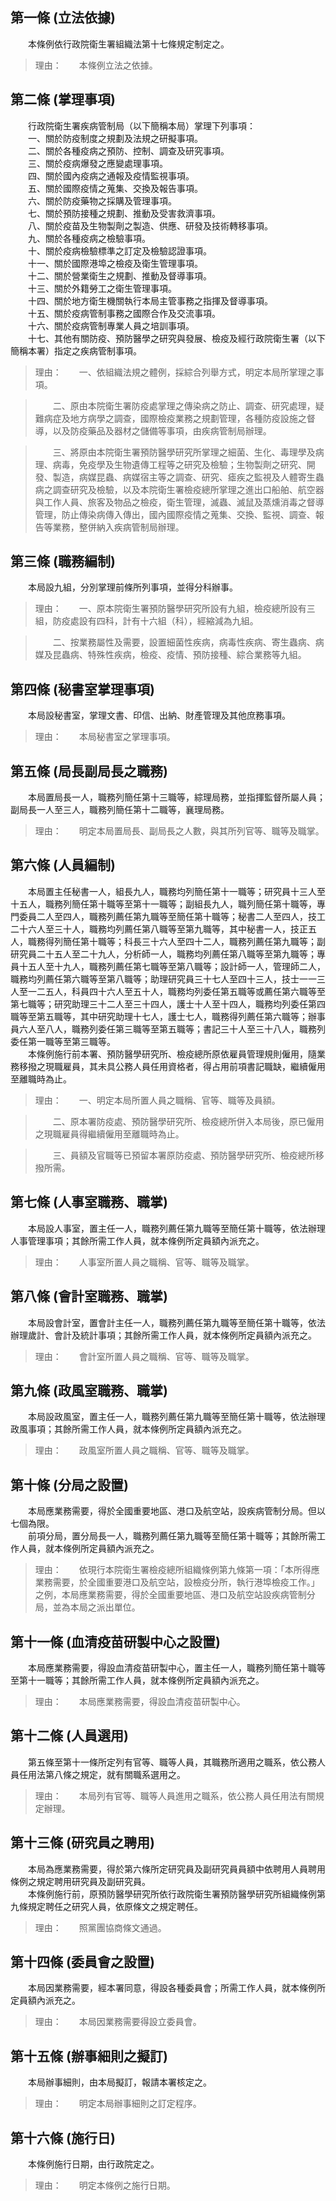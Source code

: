第一條 (立法依據)
-----------------
　　本條例依行政院衛生署組織法第十七條規定制定之。  
> 理由：　　本條例立法之依據。



第二條 (掌理事項)
-----------------
　　行政院衛生署疾病管制局（以下簡稱本局）掌理下列事項：  
　　一、關於防疫制度之規劃及法規之研擬事項。  
　　二、關於各種疫病之預防、控制、調查及研究事項。  
　　三、關於疫病爆發之應變處理事項。  
　　四、關於國內疫病之通報及疫情監視事項。  
　　五、關於國際疫情之蒐集、交換及報告事項。  
　　六、關於防疫藥物之採購及管理事項。  
　　七、關於預防接種之規劃、推動及受害救濟事項。  
　　八、關於疫苗及生物製劑之製造、供應、研發及技術轉移事項。  
　　九、關於各種疫病之檢驗事項。  
　　十、關於疫病檢驗標準之訂定及檢驗認證事項。  
　　十一、關於國際港埠之檢疫及衛生管理事項。  
　　十二、關於營業衛生之規劃、推動及督導事項。  
　　十三、關於外籍勞工之衛生管理事項。  
　　十四、關於地方衛生機關執行本局主管事務之指揮及督導事項。  
　　十五、關於疫病管制事務之國際合作及交流事項。  
　　十六、關於疫病管制專業人員之培訓事項。  
　　十七、其他有關防疫、預防醫學之研究與發展、檢疫及經行政院衛生署（以下簡稱本署）指定之疾病管制事項。  
> 理由：　　一、依組織法規之體例，採綜合列舉方式，明定本局所掌理之事項。

> 　　二、原由本院衛生署防疫處掌理之傳染病之防止、調查、研究處理，疑難病症及地方病學之調查，國際檢疫業務之規劃管理，各種防疫設施之督導，以及防疫藥品及器材之儲備等事項，由疾病管制局辦理。

> 　　三、將原由本院衛生署預防醫學研究所掌理之細菌、生化、毒理學及病理、病毒，免疫學及生物遺傳工程等之研究及檢驗；生物製劑之研究、開發、製造，病媒昆蟲、病媒宿主等之調查、研究、瘧疾之監視及人體寄生蟲病之調查研究及檢驗，以及本院衛生署檢疫總所掌理之進出口船舶、航空器與工作人員、旅客及物品之檢疫，衛生管理，滅蟲、滅鼠及蒸燻消毒之督導管理，防止傳染病傳入傳出，國內國際疫情之蒐集、交換、監視、調查、報告等業務，整併納入疾病管制局辦理。



第三條 (職務編制)
-----------------
　　本局設九組，分別掌理前條所列事項，並得分科辦事。  
> 理由：　　一、原本院衛生署預防醫學研究所設有九組，檢疫總所設有三組，防疫處設有四科，計有十六組（科），經縮減為九組。

> 　　二、按業務屬性及需要，設置細菌性疾病，病毒性疾病、寄生蟲病、病媒及昆蟲病、特殊性疾病，檢疫、疫情、預防接種、綜合業務等九組。



第四條 (秘書室掌理事項)
-----------------------
　　本局設秘書室，掌理文書、印信、出納、財產管理及其他庶務事項。  
> 理由：　　本局秘書室之掌理事項。



第五條 (局長副局長之職務)
-------------------------
　　本局置局長一人，職務列簡任第十三職等，綜理局務，並指揮監督所屬人員；副局長一人至三人，職務列簡任第十二職等，襄理局務。  
> 理由：　　明定本局置局長、副局長之人數，與其所列官等、職等及職掌。



第六條 (人員編制)
-----------------
　　本局置主任秘書一人，組長九人，職務均列簡任第十一職等；研究員十三人至十五人，職務列簡任第十職等至第十一職等；副組長九人，職列簡任第十職等，專門委員二人至四人，職務列薦任第九職等至簡任第十職等；秘書二人至四人，技工二十六人至三十人，職務均列薦任第八職等至第九職等，其中秘書一人，技正五人，職務得列簡任第十職等；科長三十六人至四十二人，職務列薦任第九職等；副研究員二十五人至二十九人，分析師一人，職務均列薦任第八職等至第九職等；專員十五人至十九人，職務列薦任第七職等至第八職等；設計師一人，管理師二人，職務均列薦任第六職等至第八職等；助理研究員三十七人至四十三人，技士一一三人至一二五人，科員四十六人至五十人，職務均列委任第五職等或薦任第六職等至第七職等；研究助理三十二人至三十四人，護士十人至十四人，職務均列委任第四職等至第五職等，其中研究助理十七人，護士七人，職務得列薦任第六職等；辦事員六人至八人，職務列委任第三職等至第五職等；書記三十人至三十八人，職務列委任第一職等至第三職等。  
　　本條例施行前本署、預防醫學研究所、檢疫總所原依雇員管理規則僱用，隨業務移撥之現職雇員，其未具公務人員任用資格者，得占用前項書記職缺，繼續僱用至離職時為止。  
> 理由：　　一、明定本局所置人員之職稱、官等、職等及員額。

> 　　二、原本署防疫處、預防醫學研究所、檢疫總所併入本局後，原已僱用之現職雇員得繼續僱用至離職時為止。

> 　　三、員額及官職等已預留本署原防疫處、預防醫學研究所、檢疫總所移撥所需。



第七條 (人事室職務、職掌)
-------------------------
　　本局設人事室，置主任一人，職務列薦任第九職等至簡任第十職等，依法辦理人事管理事項；其餘所需工作人員，就本條例所定員額內派充之。  
> 理由：　　人事室所置人員之職稱、官等、職等及職掌。



第八條 (會計室職務、職掌)
-------------------------
　　本局設會計室，置會計主任一人，職務列薦任第九職等至簡任第十職等，依法辦理歲計、會計及統計事項；其餘所需工作人員，就本條例所定員額內派充之。  
> 理由：　　會計室所置人員之職稱、官等、職等及職掌。



第九條 (政風室職務、職掌)
-------------------------
　　本局設政風室，置主任一人，職務列薦任第九職等至簡任第十職等，依法辦理政風事項；其餘所需工作人員，就本條例所定員額內派充之。  
> 理由：　　政風室所置人員之職稱、官等、職等及職掌。



第十條 (分局之設置)
-------------------
　　本局應業務需要，得於全國重要地區、港口及航空站，設疾病管制分局。但以七個為限。  
　　前項分局，置分局長一人，職務列薦任第九職等至簡任第十職等；其餘所需工作人員，就本條例所定員額內派充之。  
> 理由：　　依現行本院衛生署檢疫總所組織條例第九條第一項：「本所得應業務需要，於全國重要港口及航空站，設檢疫分所，執行港埠檢疫工作。」之例，本局應業務需要，得於全國重要地區、港口及航空站設疾病管制分局，並為本局之派出單位。



第十一條 (血清疫苗研製中心之設置)
---------------------------------
　　本局應業務需要，得設血清疫苗研製中心，置主任一人，職務列簡任第十職等至第十一職等；其餘所需工作人員，就本條例所定員額內派充之。  
> 理由：　　本局應業務需要，得設血清疫苗研製中心。



第十二條 (人員選用)
-------------------
　　第五條至第十一條所定列有官等、職等人員，其職務所適用之職系，依公務人員任用法第八條之規定，就有關職系選用之。  
> 理由：　　本局列有官等、職等人員進用之職系，依公務人員任用法有關規定辦理。



第十三條 (研究員之聘用)
-----------------------
　　本局為應業務需要，得於第六條所定研究員及副研究員員額中依聘用人員聘用條例之規定聘用研究員及副研究員。  
　　本條例施行前，原預防醫學研究所依行政院衛生署預防醫學研究所組織條例第九條規定聘任之研究人員，依原條文之規定聘任。  
> 理由：　　照黨團協商條文通過。



第十四條 (委員會之設置)
-----------------------
　　本局因業務需要，經本署同意，得設各種委員會；所需工作人員，就本條例所定員額內派充之。  
> 理由：　　本局因業務需要得設立委員會。



第十五條 (辦事細則之擬訂)
-------------------------
　　本局辦事細則，由本局擬訂，報請本署核定之。  
> 理由：　　明定本局辦事細則之訂定程序。



第十六條 (施行日)
-----------------
　　本條例施行日期，由行政院定之。  
> 理由：　　明定本條例之施行日期。